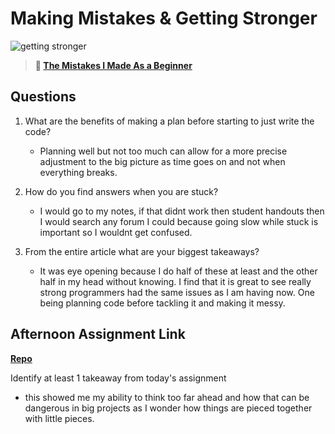 # Making Mistakes & Getting Stronger

![getting stronger](https://bcw.blob.core.windows.net/public/img/lesson-images/js-bootcamp-logo.jpg)

> **📖 [The Mistakes I Made As a Beginner](https://codeworksacademy.com/fs-student-guide/resources/wk2/06-Coding-Mistakes)**

## Questions

1. What are the benefits of making a plan before starting to just write the code?
    - Planning well but not too much can allow for a more precise adjustment to the big picture as time goes on and not when everything breaks. 

2. How do you find answers when you are stuck?
    - I would go to my notes, if that didnt work then student handouts then I would search any forum I could because going slow while stuck is important so I wouldnt get confused. 

3. From the entire article what are your biggest takeaways?
    - It was eye opening because I do half of these at least and the other half in my head without knowing. I find that it is great to see really strong programmers had the same issues as I am having now. One being planning code before tackling it and making it messy.  

## Afternoon Assignment Link

**[Repo](https://github.com/ThomF/codeworkswinter/tree/master/week2/bossMonster)**

Identify at least 1 takeaway from today's assignment
 - this showed me my ability to think too far ahead and how that can be dangerous in big projects as I wonder how things are pieced together with little pieces. 
